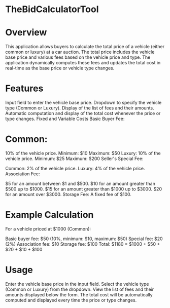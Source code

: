 # TheBidCalculatorTool

# Overview
This application allows buyers to calculate the total price of a vehicle (either common or luxury) at a car auction. The total price includes the vehicle base price and various fees based on the vehicle price and type. The application dynamically computes these fees and updates the total cost in real-time as the base price or vehicle type changes.

# Features
Input field to enter the vehicle base price.
Dropdown to specify the vehicle type (Common or Luxury).
Display of the list of fees and their amounts.
Automatic computation and display of the total cost whenever the price or type changes.
Fixed and Variable Costs
Basic Buyer Fee:

# Common:
10% of the vehicle price.
Minimum: $10
Maximum: $50
Luxury:
10% of the vehicle price.
Minimum: $25
Maximum: $200
Seller's Special Fee:

Common: 2% of the vehicle price.
Luxury: 4% of the vehicle price.
Association Fee:

$5 for an amount between $1 and $500.
$10 for an amount greater than $500 up to $1000.
$15 for an amount greater than $1000 up to $3000.
$20 for an amount over $3000.
Storage Fee: A fixed fee of $100.

# Example Calculation
For a vehicle priced at $1000 (Common):

Basic buyer fee: $50 (10%, minimum: $10, maximum: $50)
Special fee: $20 (2%)
Association fee: $10
Storage fee: $100
Total: $1180 = $1000 + $50 + $20 + $10 + $100

# Usage
Enter the vehicle base price in the input field.
Select the vehicle type (Common or Luxury) from the dropdown.
View the list of fees and their amounts displayed below the form.
The total cost will be automatically computed and displayed every time the price or type changes.
